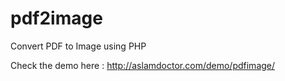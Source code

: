 # pdf2image
Convert PDF to Image using PHP

Check the demo here : http://aslamdoctor.com/demo/pdfimage/
